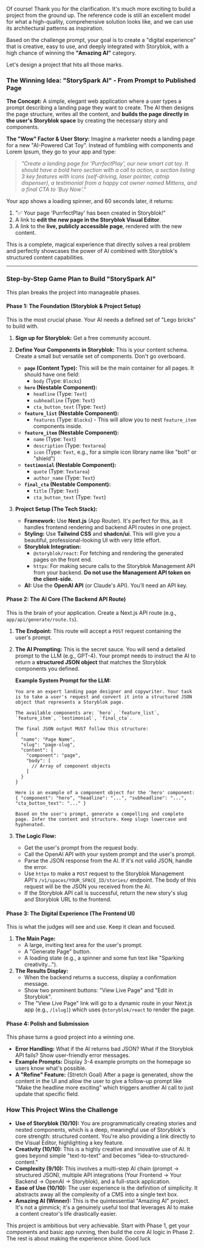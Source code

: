 Of course! Thank you for the clarification. It's much more exciting to build a project from the ground up. The reference code is still an excellent model for what a high-quality, comprehensive solution looks like, and we can use its architectural patterns as inspiration.

Based on the challenge prompt, your goal is to create a "digital experience" that is creative, easy to use, and deeply integrated with Storyblok, with a high chance of winning the **"Amazing AI"** category.

Let's design a project that hits all those marks.

### The Winning Idea: "StorySpark AI" - From Prompt to Published Page

**The Concept:** A simple, elegant web application where a user types a prompt describing a landing page they want to create. The AI then designs the page structure, writes all the content, and **builds the page directly in the user's Storyblok space** by creating the necessary story and components.

**The "Wow" Factor & User Story:**
Imagine a marketer needs a landing page for a new "AI-Powered Cat Toy". Instead of fumbling with components and Lorem Ipsum, they go to your app and type:

> *"Create a landing page for 'PurrfectPlay', our new smart cat toy. It should have a bold hero section with a call to action, a section listing 3 key features with icons (self-driving, laser pointer, catnip dispenser), a testimonial from a happy cat owner named Mittens, and a final CTA to 'Buy Now'."*

Your app shows a loading spinner, and 60 seconds later, it returns:
1.  "✅ Your page 'PurrfectPlay' has been created in Storyblok!"
2.  A link to **edit the new page in the Storyblok Visual Editor**.
3.  A link to the **live, publicly accessible page**, rendered with the new content.

This is a complete, magical experience that directly solves a real problem and perfectly showcases the power of AI combined with Storyblok's structured content capabilities.

---

### Step-by-Step Game Plan to Build "StorySpark AI"

This plan breaks the project into manageable phases.

#### Phase 1: The Foundation (Storyblok & Project Setup)

This is the most crucial phase. Your AI needs a defined set of "Lego bricks" to build with.

1.  **Sign up for Storyblok:** Get a free community account.
2.  **Define Your Components in Storyblok:** This is your content schema. Create a small but versatile set of components. Don't go overboard.
    *   **`page` (Content Type):** This will be the main container for all pages. It should have one field:
        *   `body` (Type: `Blocks`)
    *   **`hero` (Nestable Component):**
        *   `headline` (Type: `Text`)
        *   `subheadline` (Type: `Text`)
        *   `cta_button_text` (Type: `Text`)
    *   **`feature_list` (Nestable Component):**
        *   `features` (Type: `Blocks`) - This will allow you to nest `feature_item` components inside.
    *   **`feature_item` (Nestable Component):**
        *   `name` (Type: `Text`)
        *   `description` (Type: `Textarea`)
        *   `icon` (Type: `Text`, e.g., for a simple icon library name like "bolt" or "shield")
    *   **`testimonial` (Nestable Component):**
        *   `quote` (Type: `Textarea`)
        *   `author_name` (Type: `Text`)
    *   **`final_cta` (Nestable Component):**
        *   `title` (Type: `Text`)
        *   `cta_button_text` (Type: `Text`)

3.  **Project Setup (The Tech Stack):**
    *   **Framework:** Use **Next.js** (App Router). It's perfect for this, as it handles frontend rendering and backend API routes in one project.
    *   **Styling:** Use **Tailwind CSS** and **shadcn/ui**. This will give you a beautiful, professional-looking UI with very little effort.
    *   **Storyblok Integration:**
        *   `@storyblok/react`: For fetching and rendering the generated pages on the front end.
        *   `httpx`: For making secure calls to the Storyblok Management API from your backend. **Do not use the Management API token on the client-side.**
    *   **AI:** Use the **OpenAI API** (or Claude's API). You'll need an API key.

#### Phase 2: The AI Core (The Backend API Route)

This is the brain of your application. Create a Next.js API route (e.g., `app/api/generate/route.ts`).

1.  **The Endpoint:** This route will accept a `POST` request containing the user's prompt.
2.  **The AI Prompting:** This is the secret sauce. You will send a detailed prompt to the LLM (e.g., GPT-4). Your prompt needs to instruct the AI to return a **structured JSON object** that matches the Storyblok components you defined.

    **Example System Prompt for the LLM:**
    ```
    You are an expert landing page designer and copywriter. Your task is to take a user's request and convert it into a structured JSON object that represents a Storyblok page.

    The available components are: `hero`, `feature_list`, `feature_item`, `testimonial`, `final_cta`.

    The final JSON output MUST follow this structure:
    {
      "name": "Page Name",
      "slug": "page-slug",
      "content": {
        "component": "page",
        "body": [
          // Array of component objects
        ]
      }
    }

    Here is an example of a component object for the 'hero' component:
    { "component": "hero", "headline": "...", "subheadline": "...", "cta_button_text": "..." }

    Based on the user's prompt, generate a compelling and complete page. Infer the content and structure. Keep slugs lowercase and hyphenated.
    ```
3.  **The Logic Flow:**
    *   Get the user's prompt from the request body.
    *   Call the OpenAI API with your system prompt and the user's prompt.
    *   Parse the JSON response from the AI. If it's not valid JSON, handle the error.
    *   Use `httpx` to make a `POST` request to the Storyblok Management API's `/v1/spaces/YOUR_SPACE_ID/stories/` endpoint. The body of this request will be the JSON you received from the AI.
    *   If the Storyblok API call is successful, return the new story's slug and Storyblok URL to the frontend.

#### Phase 3: The Digital Experience (The Frontend UI)

This is what the judges will see and use. Keep it clean and focused.

1.  **The Main Page:**
    *   A large, inviting text area for the user's prompt.
    *   A "Generate Page" button.
    *   A loading state (e.g., a spinner and some fun text like "Sparking creativity...").
2.  **The Results Display:**
    *   When the backend returns a success, display a confirmation message.
    *   Show two prominent buttons: "View Live Page" and "Edit in Storyblok".
    *   The "View Live Page" link will go to a dynamic route in your Next.js app (e.g., `/[slug]`) which uses `@storyblok/react` to render the page.

#### Phase 4: Polish and Submission

This phase turns a good project into a winning one.

*   **Error Handling:** What if the AI returns bad JSON? What if the Storyblok API fails? Show user-friendly error messages.
*   **Example Prompts:** Display 3-4 example prompts on the homepage so users know what's possible.
*   **A "Refine" Feature:** (Stretch Goal) After a page is generated, show the content in the UI and allow the user to give a follow-up prompt like "Make the headline more exciting" which triggers another AI call to just update that specific field.

### How This Project Wins the Challenge

*   **Use of Storyblok (10/10):** You are programmatically creating stories and nested components, which is a deep, meaningful use of Storyblok's core strength: structured content. You're also providing a link directly to the Visual Editor, highlighting a key feature.
*   **Creativity (10/10):** This is a highly creative and innovative use of AI. It goes beyond simple "text-to-text" and becomes "idea-to-structured-content."
*   **Complexity (9/10):** This involves a multi-step AI chain (prompt -> structured JSON), multiple API integrations (Your Frontend -> Your Backend -> OpenAI -> Storyblok), and a full-stack application.
*   **Ease of Use (10/10):** The user experience is the definition of simplicity. It abstracts away all the complexity of a CMS into a single text box.
*   **Amazing AI (Winner):** This is the quintessential "Amazing AI" project. It's not a gimmick; it's a genuinely useful tool that leverages AI to make a content creator's life drastically easier.

This project is ambitious but very achievable. Start with Phase 1, get your components and basic app running, then build the core AI logic in Phase 2. The rest is about making the experience shine. Good luck
